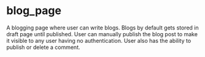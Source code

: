 # blog_page
A blogging page where user can write blogs. Blogs by default gets stored in draft page until published.
User can manually publish the blog post to make it visible to any user having no authentication.
User also has the ability to publish or delete a comment.
